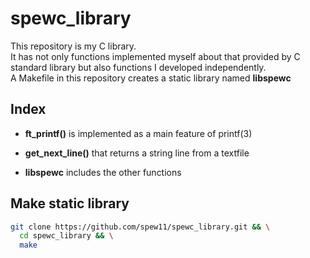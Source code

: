 # spewc_library

This repository is my C library.  
It has not only functions implemented myself about that provided by C standard library but also functions I developed independently.  
A Makefile in this repository creates a static library named **libspewc**
## Index
- **ft_printf()** is implemented as a main feature of printf(3)

- **get_next_line()** that returns a string line from a textfile 

- **libspewc** includes the other functions

## Make static library
```bash
git clone https://github.com/spew11/spewc_library.git && \
  cd spewc_library && \
  make
```
